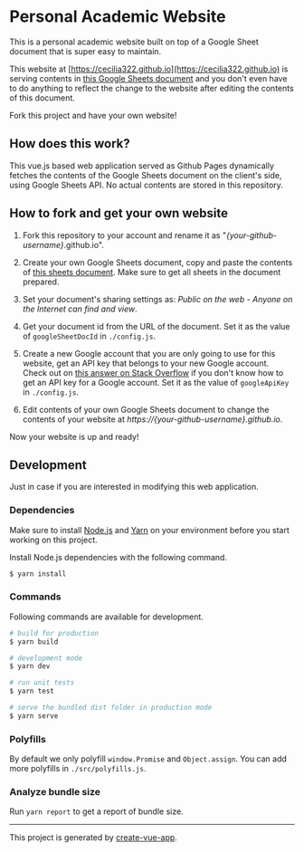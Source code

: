 # Personal Academic Website

This is a personal academic website built on top of a Google Sheet document that is super easy to maintain.

This website at [https://cecilia322.github.io](https://cecilia322.github.io) is serving contents in [this Google Sheets document](https://docs.google.com/spreadsheets/d/1iM-lrdwvYRUaz2AEASGzeMrqX-M8wmZR/edit?usp=sharing&ouid=117030490975980509576&rtpof=true&sd=true) and you don't even have to do anything to reflect the change to the website after editing the contents of this document. 

Fork this project and have your own website!

## How does this work?

This vue.js based web application served as Github Pages dynamically fetches the contents of the Google Sheets document on the client's side, using Google Sheets API. 
No actual contents are stored in this repository.

## How to fork and get your own website

1. Fork this repository to your account and rename it as "*{your-github-username}*.github.io". 

1. Create your own Google Sheets document, copy and paste the contents of [this sheets document](https://docs.google.com/spreadsheets/d/1iM-lrdwvYRUaz2AEASGzeMrqX-M8wmZR/edit?usp=sharing&ouid=117030490975980509576&rtpof=true&sd=true). Make sure to get all sheets in the document prepared. 

1. Set your document's sharing settings as: *Public on the web - Anyone on the Internet can find and view*.

1. Get your document id from the URL of the document. Set it as the value of `googleSheetDocId` in `./config.js`.

1. Create a new Google account that you are only going to use for this website, get an API key that belongs to your new Google account. Check out on [this answer on Stack Overflow](https://stackoverflow.com/a/46583300) if you don't know how to get an API key for a Google account. Set it as the value of `googleApiKey` in `./config.js`. 

1. Edit contents of your own Google Sheets document to change the contents of your website at *https://{your-github-username}.github.io*. 

Now your website is up and ready!

## Development

Just in case if you are interested in modifying this web application. 

### Dependencies

Make sure to install [Node.js](https://nodejs.org/en/) and [Yarn](https://yarnpkg.com/en/) on your environment before you start working on this project.

Install Node.js dependencies with the following command.

```bash
$ yarn install
```

### Commands

Following commands are available for development. 

```bash
# build for production
$ yarn build

# development mode
$ yarn dev

# run unit tests
$ yarn test

# serve the bundled dist folder in production mode
$ yarn serve
```

### Polyfills

By default we only polyfill `window.Promise` and `Object.assign`. You can add more polyfills in `./src/polyfills.js`.

### Analyze bundle size

Run `yarn report` to get a report of bundle size.

---

This project is generated by [create-vue-app](https://github.com/vue-land/create-vue-app).
